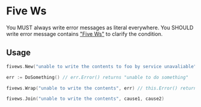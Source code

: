 # Five Ws

You MUST always write error messages as literal everywhere.
You SHOULD write error message contains ["Five Ws"](https://en.wikipedia.org/wiki/Five_Ws) to clarify the condition.

## Usage

```go
fivews.New("unable to write the contents to foo by service unavaliable")

err := DoSomething() // err.Error() returns "unable to do something"

fivews.Wrap("unable to write the contents", err) // this.Error() returns "unable to write the contents: unable to do something"

fivews.Join("unable to write the contents", cause1, cause2)
```

